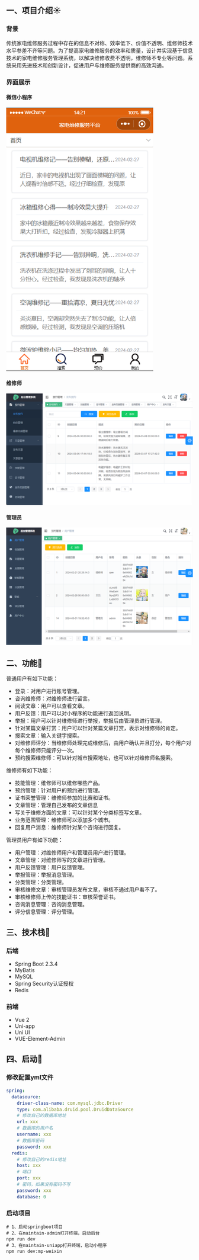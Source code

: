 ## 一、项目介绍:sunny:

### 背景

​		传统家电维修服务过程中存在的信息不对称、效率低下、价值不透明、维修师技术水平参差不齐等问题。为了提高家电维修服务的效率和质量，设计并实现基于信息技术的家电维修服务管理系统，以解决维修收费不透明，维修师不专业等问题。系统采用先进技术和创新设计，促进用户与维修服务提供商的高效沟通。

### 界面展示

#### 微信小程序

![](doc/Snipaste_2024-04-24_14-22-42.png#pic_center)

#### 维修师

![](doc/Snipaste_2024-04-24_14-21-31.png)

#### 管理员

![](doc/Snipaste_2024-04-24_14-19-55.png)

## 二、功能:monkey:

普通用户有如下功能：

- 登录：对用户进行账号管理。
- 咨询维修师：对维修师进行留言。
- 阅读文章：用户可以查看文章。
- 用户反馈：用户可以对小程序的功能进行返回说明。
- 举报：用户可以针对维修师进行举报，举报后由管理员进行管理。
- 针对某篇文章打赏：用户可以针对某篇文章打赏，表示对维修师的肯定。
- 搜索文章：输入关键字搜索。
- 对维修师评分：当维修师处理完成维修后，由用户确认并且打分，每个用户对每个维修师只能评分一次。
- 预约搜索维修师：可以针对城市搜索地址，也可以针对维修师名搜索。

维修师有如下功能：

- 技能管理：维修师可以维修哪些产品。
- 预约管理：针对用户的预约进行管理。
- 证书荣誉管理：维修师参加的比赛和证书。
- 文章管理：管理自己发布的文章信息
- 写关于维修方面的文章：可以针对某个分类标签写文章。
- 业务范围管理：维修师可以添加多个城市。
- 回复用户消息：维修师针对某个咨询进行回复。

管理员用户有如下功能：

- 用户管理：对维修师用户和管理员用户进行管理。
- 文章管理：对维修师写的文章进行管理。
- 用户反馈管理：用户反馈管理。
- 举报管理：举报消息管理。
- 分类管理：分类管理。
- 审核维修文章：审核管理员发布文章，审核不通过用户看不了。
- 审核维修师上传的技能证书：审核荣誉证书。
- 咨询消息管理：咨询消息管理。
- 评分信息管理：评分管理。

## 三、技术栈:camel:

### 后端

- Spring Boot 2.3.4
- MyBatis
- MySQL
- Spring Security认证授权
- Redis

### 前端

- Vue 2
- Uni-app
- Uni UI
- VUE-Element-Admin

## 四、启动:baby_chick:

### 修改配置yml文件

```yml
spring:
  datasource:
    driver-class-name: com.mysql.jdbc.Driver
    type: com.alibaba.druid.pool.DruidDataSource
    # 修改自己的数据库地址
    url: xxx
    # 数据库的用户名
    username: xxx
    # 数据库密码
    password: xxx
  redis:
    # 修改自己的redis地址
    host: xxx
    # 端口
    port: xxx
    # 密码，如果没有密码不写
    password: xxx
    database: 0 
```

### 启动项目

```shell
# 1、启动springboot项目
# 2、在maintain-admin打开终端，启动后台
npm run dev
# 3、在maintain-uniapp打开终端，启动小程序
npm run dev:mp-weixin
```

